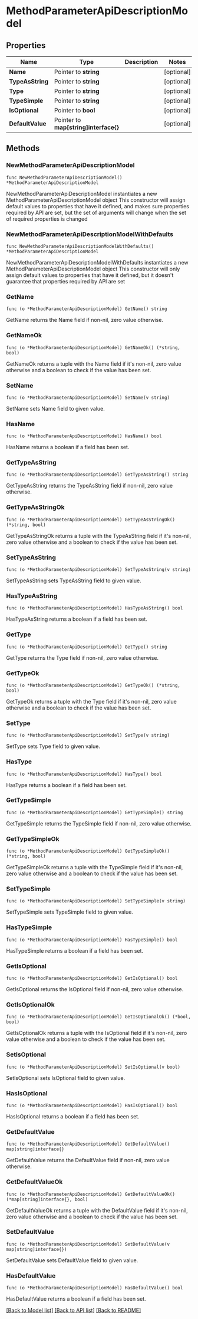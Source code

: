 # MethodParameterApiDescriptionModel

## Properties

Name | Type | Description | Notes
------------ | ------------- | ------------- | -------------
**Name** | Pointer to **string** |  | [optional] 
**TypeAsString** | Pointer to **string** |  | [optional] 
**Type** | Pointer to **string** |  | [optional] 
**TypeSimple** | Pointer to **string** |  | [optional] 
**IsOptional** | Pointer to **bool** |  | [optional] 
**DefaultValue** | Pointer to **map[string]interface{}** |  | [optional] 

## Methods

### NewMethodParameterApiDescriptionModel

`func NewMethodParameterApiDescriptionModel() *MethodParameterApiDescriptionModel`

NewMethodParameterApiDescriptionModel instantiates a new MethodParameterApiDescriptionModel object
This constructor will assign default values to properties that have it defined,
and makes sure properties required by API are set, but the set of arguments
will change when the set of required properties is changed

### NewMethodParameterApiDescriptionModelWithDefaults

`func NewMethodParameterApiDescriptionModelWithDefaults() *MethodParameterApiDescriptionModel`

NewMethodParameterApiDescriptionModelWithDefaults instantiates a new MethodParameterApiDescriptionModel object
This constructor will only assign default values to properties that have it defined,
but it doesn't guarantee that properties required by API are set

### GetName

`func (o *MethodParameterApiDescriptionModel) GetName() string`

GetName returns the Name field if non-nil, zero value otherwise.

### GetNameOk

`func (o *MethodParameterApiDescriptionModel) GetNameOk() (*string, bool)`

GetNameOk returns a tuple with the Name field if it's non-nil, zero value otherwise
and a boolean to check if the value has been set.

### SetName

`func (o *MethodParameterApiDescriptionModel) SetName(v string)`

SetName sets Name field to given value.

### HasName

`func (o *MethodParameterApiDescriptionModel) HasName() bool`

HasName returns a boolean if a field has been set.

### GetTypeAsString

`func (o *MethodParameterApiDescriptionModel) GetTypeAsString() string`

GetTypeAsString returns the TypeAsString field if non-nil, zero value otherwise.

### GetTypeAsStringOk

`func (o *MethodParameterApiDescriptionModel) GetTypeAsStringOk() (*string, bool)`

GetTypeAsStringOk returns a tuple with the TypeAsString field if it's non-nil, zero value otherwise
and a boolean to check if the value has been set.

### SetTypeAsString

`func (o *MethodParameterApiDescriptionModel) SetTypeAsString(v string)`

SetTypeAsString sets TypeAsString field to given value.

### HasTypeAsString

`func (o *MethodParameterApiDescriptionModel) HasTypeAsString() bool`

HasTypeAsString returns a boolean if a field has been set.

### GetType

`func (o *MethodParameterApiDescriptionModel) GetType() string`

GetType returns the Type field if non-nil, zero value otherwise.

### GetTypeOk

`func (o *MethodParameterApiDescriptionModel) GetTypeOk() (*string, bool)`

GetTypeOk returns a tuple with the Type field if it's non-nil, zero value otherwise
and a boolean to check if the value has been set.

### SetType

`func (o *MethodParameterApiDescriptionModel) SetType(v string)`

SetType sets Type field to given value.

### HasType

`func (o *MethodParameterApiDescriptionModel) HasType() bool`

HasType returns a boolean if a field has been set.

### GetTypeSimple

`func (o *MethodParameterApiDescriptionModel) GetTypeSimple() string`

GetTypeSimple returns the TypeSimple field if non-nil, zero value otherwise.

### GetTypeSimpleOk

`func (o *MethodParameterApiDescriptionModel) GetTypeSimpleOk() (*string, bool)`

GetTypeSimpleOk returns a tuple with the TypeSimple field if it's non-nil, zero value otherwise
and a boolean to check if the value has been set.

### SetTypeSimple

`func (o *MethodParameterApiDescriptionModel) SetTypeSimple(v string)`

SetTypeSimple sets TypeSimple field to given value.

### HasTypeSimple

`func (o *MethodParameterApiDescriptionModel) HasTypeSimple() bool`

HasTypeSimple returns a boolean if a field has been set.

### GetIsOptional

`func (o *MethodParameterApiDescriptionModel) GetIsOptional() bool`

GetIsOptional returns the IsOptional field if non-nil, zero value otherwise.

### GetIsOptionalOk

`func (o *MethodParameterApiDescriptionModel) GetIsOptionalOk() (*bool, bool)`

GetIsOptionalOk returns a tuple with the IsOptional field if it's non-nil, zero value otherwise
and a boolean to check if the value has been set.

### SetIsOptional

`func (o *MethodParameterApiDescriptionModel) SetIsOptional(v bool)`

SetIsOptional sets IsOptional field to given value.

### HasIsOptional

`func (o *MethodParameterApiDescriptionModel) HasIsOptional() bool`

HasIsOptional returns a boolean if a field has been set.

### GetDefaultValue

`func (o *MethodParameterApiDescriptionModel) GetDefaultValue() map[string]interface{}`

GetDefaultValue returns the DefaultValue field if non-nil, zero value otherwise.

### GetDefaultValueOk

`func (o *MethodParameterApiDescriptionModel) GetDefaultValueOk() (*map[string]interface{}, bool)`

GetDefaultValueOk returns a tuple with the DefaultValue field if it's non-nil, zero value otherwise
and a boolean to check if the value has been set.

### SetDefaultValue

`func (o *MethodParameterApiDescriptionModel) SetDefaultValue(v map[string]interface{})`

SetDefaultValue sets DefaultValue field to given value.

### HasDefaultValue

`func (o *MethodParameterApiDescriptionModel) HasDefaultValue() bool`

HasDefaultValue returns a boolean if a field has been set.


[[Back to Model list]](../README.md#documentation-for-models) [[Back to API list]](../README.md#documentation-for-api-endpoints) [[Back to README]](../README.md)


